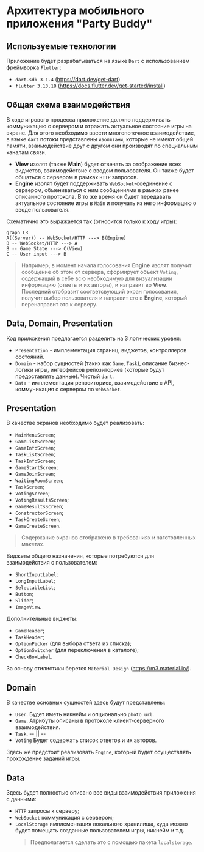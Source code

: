 # Архитектура мобильного приложения "Party Buddy"

## Используемые технологии
Приложение будет разрабатываться на языке `Dart` с использованием фреймворка `Flutter`:
- `dart-sdk 3.1.4` (https://dart.dev/get-dart)
- `flutter 3.13.18` (https://docs.flutter.dev/get-started/install)

## Общая схема взаимодействия
В ходе игрового процесса приложение должно поддерживать коммуникацию с сервером и отражать актуальное состояние игры на экране.
Для этого необходимо ввести многопоточное взаимодействие, в языке `dart` потоки представлены `изолятами`, которые не имеют общей памяти, взаимодействие друг с другом они производят по специальным каналам связи.
- **View** изолят (также **Main**) будет отвечать за отображение всех виджетов, взаимодействие с вводом пользователя. Он также будет общаться с сервером в рамках `HTTP` запросов.
- **Engine** изолят будет поддерживать `WebSocket`-соединение с сервером, обмениваться с ним сообщениями в рамках ранее описанного протокола. В то же время он будет передавать актуальное состояние игры в `Main` и получать из него информацию о вводе пользователя.

Схематично это выражается так (относится только к ходу игры):
```mermaid
graph LR
A((Server)) -- WebSocket/HTTP ---> B(Engine)
B -- WebSocket/HTTP ---> A
B -- Game State ---> C(View)
C -- User input ---> B
```
>Например, в момент начала голосования **Engine** изолят получит сообщение об этом от сервера, сформирует объект `Voting`, содержащий в себе всю необходимую для визуализации информацию (ответы и их авторы), и направит во **View**. Последний отобразит соответсвующий экран голосования, получит выбор пользователя и направит его в **Engine**, который перенаправит это к серверу.

## Data, Domain, Presentation
Код приложения предлагается разделить на 3 логических уровня:
- `Presentation` - имплементация страниц, виджетов, контроллеров состояний.
- `Domain` - набор сущностей (таких как `Game`, `Task`), описание бизнес-логики игры, интерфейсов репозиториев (которые будут предоставлять данные). Чистый `dart`.
- `Data` - имплементация репозиториев, взаимодействие с API, коммуникация с сервером по `WebSocket`.

## Presentation

В качестве экранов необходимо будет реализовать:
- `MainMenuScreen`;
- `GameListScreen`;
- `GameInfoScreen`;
- `TaskListScreen`;
- `TaskInfoScreen`;
- `GameStartScreen`;
- `GameJoinScreen`;
- `WaitingRoomScreen`;
- `TaskScreen`;
- `VotingScreen`;
- `VotingResultsScreen`;
- `GameResultsScreen`;
- `ConstructorScreen`;
- `TaskCreateScreen`;
- `GameCreateScreen`.

>Содержание экранов отображено в требованиях и заготовленных макетах.

Виджеты общего назначения, которые потребуются для взаимодействия с пользователем:
- `ShortInputLabel`;
- `LongInputLabel`;
- `SelectableList`;
- `Button`;
- `Slider`;
- `ImageView`.

Дополнительные виджеты:
- `GameHeader`;
- `TaskHeader`;
- `OptionPicker` (для выбора ответа из списка);
- `OptionSwitcher` (для переключения в каталоге);
- `CheckBoxLabel`.

За основу стилистики берется `Material Design` (https://m3.material.io/).
## Domain

В качестве основных сущностей здесь будут представлены:
- `User`. Будет иметь никнейм и опционально `photo url`.
- `Game`. Атрибуты описаны в протоколе клиент-серверного взаимодействия.
- `Task`.  -- || --
- `Voting` Будет содержать список ответов и их авторов.

Здесь же предстоит реализовать `Engine`, который будет осуществлять прохождение заданий игры.
## Data

Здесь будет полностью описано все виды взаимодействия  приложения с данными:
- `HTTP` запросы к серверу;
- `WebSocket` коммуникация с сервером;
- `LocalStorage` имплементация локального хранилища, куда можно будет помещать созданные пользователем игры, никнейм и т.д.  
   >Предполагается сделать это с помощью пакета `localstorage`.
